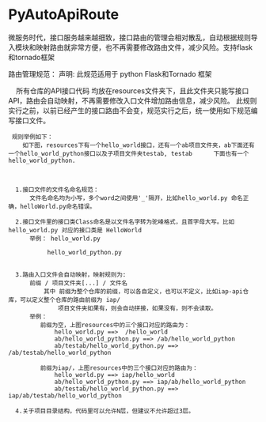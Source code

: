 # PyAutoApiRoute
微服务时代，接口服务越来越细致，接口路由的管理会相对散乱，自动根据规则导入模块和映射路由就非常方便，也不再需要修改路由文件，减少风险。支持flask和tornado框架


路由管理规范：
     声明:
        此规范适用于 python Flask和Tornado 框架

     所有仓库的API接口代码 均放在resources文件夹下，且此文件夹只能写接口API，路由会自动映射，不再需要修改入口文件增加路由信息，减少风险。
     此规则实行之前，以前已经产生的接口路由不会变，规范实行之后，统一使用如下规范编写接口文件。
     
     规则举例如下：
        如下图，resources下有一个hello_world接口，还有一个ab项目文件夹，ab下面还有一个hello_world_python接口以及子项目文件夹testab, testab      下面也有一个hello_world_python.
               
                                            
      
      1.接口文件的文件名命名规范：
          文件名命名均为小写，多个word之间使用'_'隔开，比如hello_world.py 命名正确，helloWorld.py命名错误。

      2.接口文件里的接口类Class命名是以文件名字转为驼峰格式，且首字母大写。比如hello_world.py 对应的接口类是 HelloWorld
          举例： hello_world.py
                  
               hello_world_python.py
                  

      3.路由入口文件会自动映射，映射规则为:
          前缀 / 项目文件夹[...] / 文件名
              其中 前缀为整个仓库的前缀，可以各自定义，也可以不定义，比如iap-api仓库，可以定义整个仓库的路由前缀为 iap/
                  项目文件夹如果有，则会自动拼接，如果没有，则不会读取。
          举例：
             前缀为空，上图resources中的三个接口对应的路由为：
                 hello_world.py ==>  /hello_world
                 ab/hello_world_python.py ==> /ab/hello_world_python
                 ab/testab/hello_world_python.py ==> /ab/testab/hello_world_python
 
             前缀为iap/，上图resources中的三个接口对应的路由为：
                 hello_world.py ==> iap/hello_world
                 ab/hello_world_python.py ==> iap/ab/hello_world_python
                 ab/testab/hello_world_python.py ==> iap/ab/testab/hello_world_python

      4.关于项目目录结构，代码里可以允许N层，但建议不允许超过3层。
     



